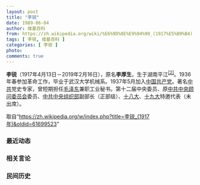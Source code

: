 ```yaml
---
layout: post
title: "李锐"
date: 1989-06-04
author: 维基百科
from: https://zh.wikipedia.org/wiki/%E6%9D%8E%E9%94%90_(1917%E5%B9%B4)
tags: [ 李锐, 维基百科 ]
categories: [ 李锐 ]
photo: 
comments: true
---
```

<div class="mw-parser-output">
<p><b>李锐</b>（1917年4月13日－2019年2月16日），原名<b>李厚生</b>，生于湖南平江<sup id="cite_ref-2" class="reference"><a href="#cite_note-2">[2]</a></sup>。1936年春参加革命工作，毕业于武汉大学机械系。1937年5月加入<a href="/wiki/%E4%B8%AD%E5%9B%BD%E5%85%B1%E4%BA%A7%E5%85%9A" title="中国共产党">中国共产党</a>。著名<a href="/wiki/%E4%B8%AD%E5%9B%BD%E5%85%B1%E4%BA%A7%E5%85%9A" title="中国共产党">中共</a>党史专家，曾短期担任<a href="/wiki/%E6%AF%9B%E6%B3%BD%E4%B8%9C" title="毛泽东">毛泽东</a>兼职工业秘书。第十二届中央委员、原<a href="/wiki/%E4%B8%AD%E5%85%B1%E4%B8%AD%E5%A4%AE%E9%A1%BE%E9%97%AE%E5%A7%94%E5%91%98%E4%BC%9A" class="mw-redirect" title="中共中央顾问委员会">中共中央顾问委员会</a>委员、<a href="/wiki/%E4%B8%AD%E5%85%B1%E4%B8%AD%E5%A4%AE%E7%BB%84%E7%BB%87%E9%83%A8" class="mw-redirect" title="中共中央组织部">中共中央组织部</a>副部长（正部级）、<a href="/wiki/%E5%8D%81%E5%85%AB%E5%A4%A7" class="mw-redirect" title="十八大">十八大</a>、<a href="/wiki/%E5%8D%81%E4%B9%9D%E5%A4%A7" class="mw-redirect" title="十九大">十九大</a>特邀代表（未出席）。
</p>
</div><noscript><img src="//zh.wikipedia.org/wiki/Special:CentralAutoLogin/start?type=1x1" alt="" title="" width="1" height="1" style="border: none; position: absolute;"></noscript>
<div class="printfooter">取自“<a dir="ltr" href="https://zh.wikipedia.org/w/index.php?title=李锐_(1917年)&amp;oldid=61699523">https://zh.wikipedia.org/w/index.php?title=李锐_(1917年)&amp;oldid=61699523</a>”</div><div id="recent-news"><h3>最近动态</h3><ul></ul></div><div id="open-opinion"><h3>相关言论</h3><ul></ul></div><div id="mjls-record"><h3>民间历史</h3><ul></ul></div>